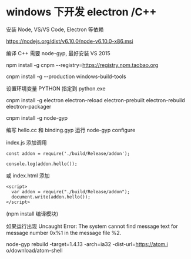 # windows 下开发 electron /C++

安装 Node, VS/VS Code, Electron 等依赖

https://nodejs.org/dist/v6.10.0/node-v6.10.0-x86.msi

编译 C++ 需要 node-gyp, 最好安装 VS 2015

npm install -g cnpm --registry=https://registry.npm.taobao.org

cnpm install -g --production windows-build-tools

设置环境变量 PYTHON 指定到 python.exe

cnpm install -g electron electron-reload electron-prebuilt electron-rebuild electron-packager

cnpm install -g node-gyp


编写 hello.cc 和 binding.gyp
运行 node-gyp configure

index.js 添加调用
```
const addon = require('./build/Release/addon');

console.log(addon.hello());
```
或 index.html 添加
```
<script>
  var addon = require("./build/Release/addon");
  document.write(addon.hello());
</script>
```

(npm install 编译模块)

如果运行出现 Uncaught Error: The system cannot find message text for message number 0x%1 in the message file
%2.

node-gyp rebuild -target=1.4.13 -arch=ia32 -dist-url=https://atom.i
o/download/atom-shell

